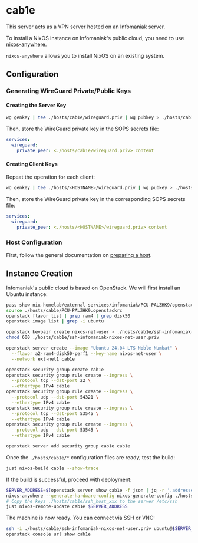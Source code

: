 # cab1e

This server acts as a VPN server hosted on an Infomaniak server.

To install a NixOS instance on Infomaniak's public cloud, you need to use
[nixos-anywhere](https://github.com/nix-community/nixos-anywhere).

`nixos-anywhere` allows you to install NixOS on an existing system.

## Configuration

### Generating WireGuard Private/Public Keys

#### Creating the Server Key

```bash
wg genkey | tee ./hosts/cab1e/wireguard.priv | wg pubkey > ./hosts/cab1e/wireguard.pub
```

Then, store the WireGuard private key in the SOPS secrets file:

```yaml
services:
  wireguard:
    private_peer: <./hosts/cab1e/wireguard.priv> content
```

#### Creating Client Keys

Repeat the operation for each client:

```bash
wg genkey | tee ./hosts/<HOSTNAME>/wireguard.priv | wg pubkey > ./hosts/<HOSTNAME>/wireguard.pub
```

Then, store the WireGuard private key in the corresponding SOPS secrets file:

```yaml
services:
  wireguard:
    private_peer: <./hosts/<HOSTNAME>/wireguard.priv> content
```

### Host Configuration

First, follow the general documentation on [preparing a host](/hosts/README.md).

## Instance Creation

Infomaniak's public cloud is based on OpenStack. We will first install an Ubuntu
instance:

```bash
pass show nix-homelab/external-services/infomaniak/PCU-PALZHK9/openstackRC > ./hosts/cab1e/PCU-PALZHK9.openstackrc
source ./hosts/cab1e/PCU-PALZHK9.openstackrc
openstack flavor list | grep ram4 | grep disk50
openstack image list | grep -i ubuntu

openstack keypair create nixos-net-user > ./hosts/cab1e/ssh-infomaniak-nixos-net-user.priv
chmod 600 ./hosts/cab1e/ssh-infomaniak-nixos-net-user.priv

openstack server create --image "Ubuntu 24.04 LTS Noble Numbat" \
  --flavor a2-ram4-disk50-perf1 --key-name nixos-net-user \
  --network ext-net1 cab1e

openstack security group create cab1e
openstack security group rule create --ingress \
  --protocol tcp --dst-port 22 \
  --ethertype IPv4 cab1e
openstack security group rule create --ingress \
  --protocol udp --dst-port 54321 \
  --ethertype IPv4 cab1e
openstack security group rule create --ingress \
  --protocol tcp --dst-port 53545 \
  --ethertype IPv4 cab1e
openstack security group rule create --ingress \
  --protocol udp --dst-port 53545 \
  --ethertype IPv4 cab1e

openstack server add security group cab1e cab1e
```

Once the `./hosts/cab1e/*` configuration files are ready, test the build:

```bash
just nixos-build cab1e --show-trace
```

If the build is successful, proceed with deployment:

```bash
SERVER_ADDRESS=$(openstack server show cab1e -f json | jq -r '.addresses."ext-net1"[0]')
nixos-anywhere --generate-hardware-config nixos-generate-config ./hosts/cab1e/hardware-configuration.nix --flake .#cab1e ubuntu@$SERVER_ADDRESS
# Copy the keys ./hosts/cab1e/ssh_host_xxx to the server /etc/ssh
just nixos-remote-update cab1e $SERVER_ADDRESS
```

The machine is now ready. You can connect via SSH or VNC:

```bash
ssh -i ./hosts/cab1e/ssh-infomaniak-nixos-net-user.priv ubuntu@$SERVER_ADDRESS
openstack console url show cab1e
```

